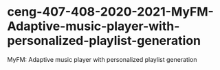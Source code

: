 # ceng-407-408-2020-2021-MyFM-Adaptive-music-player-with-personalized-playlist-generation
MyFM: Adaptive music player with personalized playlist generation
